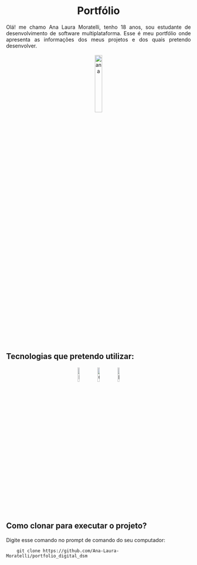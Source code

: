 <h1 align="center">Portfólio</h1>
<div align="center">
<div align="justify">
Olá! me chamo Ana Laura Moratelli, tenho 18 anos, sou estudante de desenvolvimento de software multiplataforma.
Esse é meu portfólio onde apresenta as informações dos meus projetos e dos quais pretendo desenvolver.
</div>
<br>
<img src="ana.jpg" alt="ana" style="width: 20%; border-radius: 25%;">
</div>
<h2>Tecnologias que pretendo utilizar:</h2>
<div align="center">
<img src="html.svg" alt="HTML" style="width: 10%;">
<img src="css.svg" alt="CSS" style="width: 10%;">
<img src="py.svg" alt="PYTHON" style="width: 10%;">
</div>
<h2>Como clonar para executar o projeto?</h2> 
Digite esse comando no prompt de comando do seu computador:

        git clone https://github.com/Ana-Laura-Moratelli/portfolio_digital_dsm
